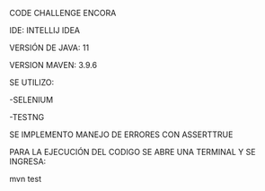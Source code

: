 CODE CHALLENGE ENCORA

IDE: INTELLIJ IDEA

VERSIÓN DE JAVA: 11

VERSION MAVEN: 3.9.6

SE UTILIZO:

-SELENIUM

-TESTNG

SE IMPLEMENTO MANEJO DE ERRORES CON ASSERTTRUE

PARA LA EJECUCIÓN DEL CODIGO SE ABRE UNA TERMINAL Y SE INGRESA:

mvn test


